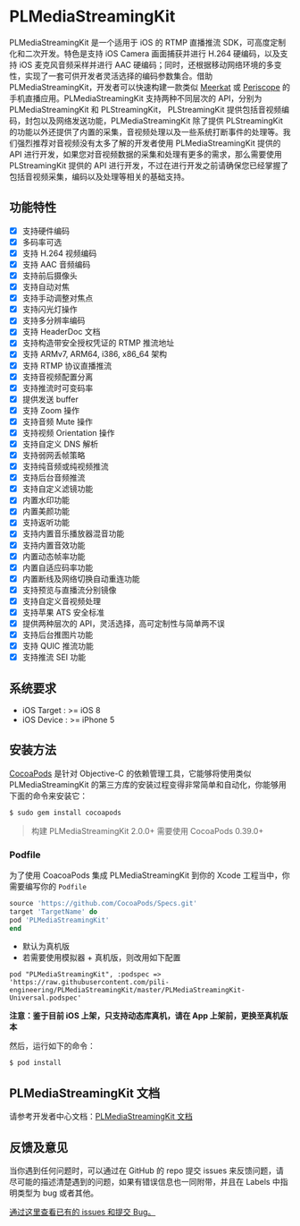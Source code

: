 # PLMediaStreamingKit

PLMediaStreamingKit 是一个适用于 iOS 的 RTMP 直播推流 SDK，可高度定制化和二次开发。特色是支持 iOS Camera 画面捕获并进行 H.264 硬编码，以及支持 iOS 麦克风音频采样并进行 AAC 硬编码；同时，还根据移动网络环境的多变性，实现了一套可供开发者灵活选择的编码参数集合。借助 PLMediaStreamingKit，开发者可以快速构建一款类似 [Meerkat](https://meerkatapp.co/) 或 [Periscope](https://www.periscope.tv/) 的手机直播应用。PLMediaStreamingKit 支持两种不同层次的 API，分别为 PLMediaStreamingKit 和 PLStreamingKit， PLStreamingKit 提供包括音视频编码，封包以及网络发送功能，PLMediaStreamingKit 除了提供 PLStreamingKit 的功能以外还提供了内置的采集，音视频处理以及一些系统打断事件的处理等。我们强烈推荐对音视频没有太多了解的开发者使用 PLMediaStreamingKit 提供的 API 进行开发，如果您对音视频数据的采集和处理有更多的需求，那么需要使用 PLStreamingKit 提供的 API 进行开发，不过在进行开发之前请确保您已经掌握了包括音视频采集，编码以及处理等相关的基础支持。

## 功能特性

- [x] 支持硬件编码
- [x] 多码率可选
- [x] 支持 H.264 视频编码
- [x] 支持 AAC 音频编码
- [x] 支持前后摄像头
- [x] 支持自动对焦
- [x] 支持手动调整对焦点
- [x] 支持闪光灯操作
- [x] 支持多分辨率编码
- [x] 支持 HeaderDoc 文档
- [x] 支持构造带安全授权凭证的 RTMP 推流地址
- [x] 支持 ARMv7, ARM64, i386, x86_64 架构
- [x] 支持 RTMP 协议直播推流
- [x] 支持音视频配置分离
- [x] 支持推流时可变码率
- [x] 提供发送 buffer
- [x] 支持 Zoom 操作
- [x] 支持音频 Mute 操作
- [x] 支持视频 Orientation 操作
- [x] 支持自定义 DNS 解析
- [x] 支持弱网丢帧策略
- [x] 支持纯音频或纯视频推流
- [x] 支持后台音频推流
- [x] 支持自定义滤镜功能
- [x] 内置水印功能
- [x] 内置美颜功能
- [x] 支持返听功能
- [x] 支持内置音乐播放器混音功能
- [x] 支持内置音效功能
- [x] 内置动态帧率功能
- [x] 内置自适应码率功能
- [x] 内置断线及网络切换自动重连功能
- [x] 支持预览与直播流分别镜像
- [x] 支持自定义音视频处理
- [x] 支持苹果 ATS 安全标准
- [x] 提供两种层次的 API，灵活选择，高可定制性与简单两不误
- [x] 支持后台推图片功能
- [x] 支持 QUIC 推流功能
- [x] 支持推流 SEI 功能

## 系统要求

- iOS Target : >= iOS 8
- iOS Device : >= iPhone 5

## 安装方法

[CocoaPods](https://cocoapods.org/) 是针对 Objective-C 的依赖管理工具，它能够将使用类似 PLMediaStreamingKit 的第三方库的安装过程变得非常简单和自动化，你能够用下面的命令来安装它：

```bash
$ sudo gem install cocoapods
```

>构建 PLMediaStreamingKit 2.0.0+ 需要使用 CocoaPods 0.39.0+

### Podfile

为了使用 CoacoaPods 集成 PLMediaStreamingKit 到你的 Xcode 工程当中，你需要编写你的 `Podfile`

```ruby
source 'https://github.com/CocoaPods/Specs.git'
target 'TargetName' do
pod 'PLMediaStreamingKit'
end
```

- 默认为真机版
- 若需要使用模拟器 + 真机版，则改用如下配置

```
pod "PLMediaStreamingKit", :podspec => 'https://raw.githubusercontent.com/pili-engineering/PLMediaStreamingKit/master/PLMediaStreamingKit-Universal.podspec'
```

**注意：鉴于目前 iOS 上架，只支持动态库真机，请在 App 上架前，更换至真机版本**


然后，运行如下的命令：

```bash
$ pod install
```

## PLMediaStreamingKit 文档

请参考开发者中心文档：[PLMediaStreamingKit 文档](https://developer.qiniu.com/pili/sdk/3778/PLMediaStreamingKit-overview)

## 反馈及意见

当你遇到任何问题时，可以通过在 GitHub 的 repo 提交 issues 来反馈问题，请尽可能的描述清楚遇到的问题，如果有错误信息也一同附带，并且在 Labels 中指明类型为 bug 或者其他。

[通过这里查看已有的 issues 和提交 Bug。](https://github.com/pili-engineering/PLMediaStreamingKit/issues)
